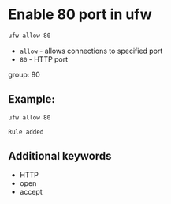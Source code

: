 # Enable 80 port in ufw

```bash
ufw allow 80
```

- `allow` - allows connections to specified port
- `80` - HTTP port

group: 80

## Example: 
```bash
ufw allow 80
```
```
Rule added

```

## Additional keywords
- HTTP
- open
- accept
